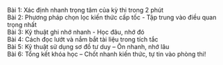 Bài 1: Xác định nhanh trọng tâm của kỳ thi trong 2 phút  
Bài 2: Phương pháp chọn lọc kiến thức cấp tốc - Tập trung vào điều quan trọng nhất  
Bài 3: Kỹ thuật ghi nhớ nhanh - Học đâu, nhớ đó  
Bài 4: Cách đọc lướt và nắm bắt tài liệu trong tích tắc  
Bài 5: Kỹ thuật sử dụng sơ đồ tư duy – Ôn nhanh, nhớ lâu  
Bài 6: Tổng kết khóa học – Chốt nhanh kiến thức, tự tin vào phòng thi!